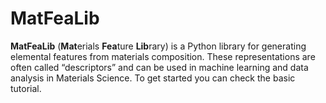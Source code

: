 # MatFeaLib

**MatFeaLib** (**Mat**erials **Fea**ture **Lib**rary) is a Python library for generating elemental features from materials composition. These representations are often called “descriptors” and can be used in machine learning and data analysis in Materials Science. To get started you can check the basic tutorial.
